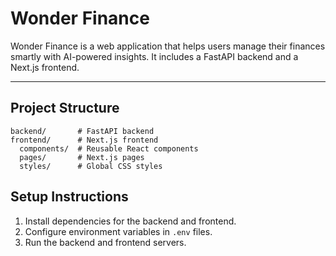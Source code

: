 # Wonder Finance

Wonder Finance is a web application that helps users manage their finances smartly with AI-powered insights. It includes a FastAPI backend and a Next.js frontend.

---

## **Project Structure**

```
backend/       # FastAPI backend
frontend/      # Next.js frontend
  components/  # Reusable React components
  pages/       # Next.js pages
  styles/      # Global CSS styles
```

## **Setup Instructions**

1. Install dependencies for the backend and frontend.
2. Configure environment variables in `.env` files.
3. Run the backend and frontend servers.
